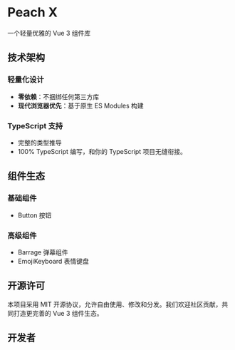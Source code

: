 # Peach X 
一个轻量优雅的 Vue 3 组件库

## 技术架构

### 轻量化设计
- **零依赖**：不捆绑任何第三方库
- **现代浏览器优先**：基于原生 ES Modules 构建

### TypeScript 支持
- 完整的类型推导
- 100% TypeScript 编写，和你的 TypeScript 项目无缝衔接。

## 组件生态
### 基础组件
- Button 按钮
### 高级组件
- Barrage 弹幕组件
- EmojiKeyboard 表情键盘

## 开源许可
本项目采用 MIT 开源协议，允许自由使用、修改和分发。我们欢迎社区贡献，共同打造更完善的 Vue 3 组件生态。

## 开发者
<script setup>
import { VPTeamMembers } from 'vitepress/theme'

const members = [
  {
    avatar: 'https://peach-1322235980.cos.ap-chengdu.myqcloud.com/avatar%2F1712892629389_af1d03df.jpg',
    name: 'zhouxk',
    title: 'Creator & Developer',
    links: [
      { icon: 'github', link: 'https://github.com/zhouxk1204' },
      { icon: 'x', link: 'https://x.com/zhouxk1204' }
    ]
  },
]
</script>

<VPTeamMembers size="small" :members />
